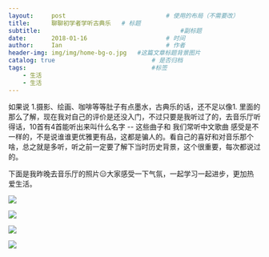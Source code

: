 ```yaml
---
layout:     post             				# 使用的布局（不需要改）
title:      聊聊初学者学听古典乐   # 标题 
subtitle:    					  				#副标题
date:       2018-01-16  					# 时间
author:     Ian                  			# 作者
header-img: img/img/home-bg-o.jpg	#这篇文章标题背景图片
catalog: true                        	# 是否归档
tags:                              		#标签
    - 生活
    - 生活
---
```




如果说 1.摄影、绘画、咖啡等等肚子有点墨水，古典乐的话，还不足以像1. 里面的那么了解，现在我对自己的评价是还没入门，不过只要是我听过了的，去音乐厅听得话，10首有4首能听出来叫什么名字 -- 这些曲子和 我们常听中文歌曲 感受是不一样的，不是说谁谁更优雅更有品，这都是骗人的。看自己的喜好和对音乐那个啥，总之就是多听，听之前一定要了解下当时历史背景，这个很重要，每次都说过的。


下面是我昨晚去音乐厅的照片😑大家感受一下气氛，一起学习一起进步，更加热爱生活。

![](http://uniquezhangqi.oss-cn-shenzhen.aliyuncs.com/blog/2018-06-17-IMG_4463.jpg)

![](http://uniquezhangqi.oss-cn-shenzhen.aliyuncs.com/blog/2018-06-17-IMG_4464.jpg)

![](http://uniquezhangqi.oss-cn-shenzhen.aliyuncs.com/blog/2018-06-17-IMG_4465.jpg)

![](http://uniquezhangqi.oss-cn-shenzhen.aliyuncs.com/blog/2018-06-17-IMG_4468.jpg)








